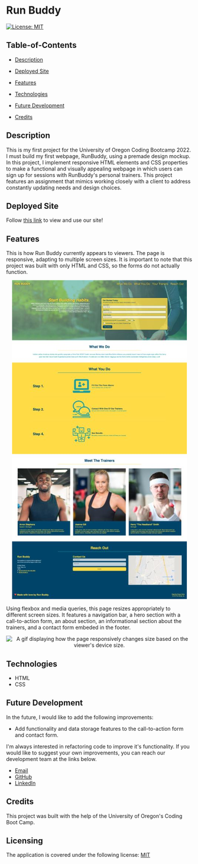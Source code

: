 # Run Buddy

[![License: MIT](https://img.shields.io/badge/License-MIT-yellow.svg)](https://opensource.org/licenses/MIT)

## Table-of-Contents

- [Description](#description)
- [Deployed Site](#deployed-site)
- [Features](#features)

- [Technologies](#technologies)
- [Future Development](#future-development)
- [Credits](#credits)

## Description

This is my first project for the University of Oregon Coding Bootcamp 2022. I must build my first webpage, RunBuddy, using a premade design mockup. In this project, I implement responsive HTML elements and CSS properties to make a functional and visually appealing webpage in which users can sign up for sessions with RunBuddy's personal trainers. This project features an assignment that mimics working closely with a client to address constantly updating needs and design choices.

## Deployed Site

Follow [this link](https://ashlynn4567.github.io/RunBuddy/) to view and use our site!

## Features

This is how Run Buddy currently appears to viewers. The page is responsive, adapting to multiple screen sizes. It is important to note that this project was built with only HTML and CSS, so the forms do not actually function.

<p align="center">
<img alt="A screenshot of Run Buddy, displaying a navigation bar, a hero section with a call-to-action form, an about section, a trainer section, and a contact form in the footer." src="./assets/images/run-buddy-screenshot.jpg"/>
</p>

Using flexbox and media queries, this page resizes appropriately to different screen sizes. It features a navigation bar, a hero section with a call-to-action form, an about section, an informational section about the trainers, and a contact form embeded in the footer.

<p align="center">
<img alt="A gif displaying how the page responsively changes size based on the viewer's device size." src="./assets/images/run-buddy-demo.gif"/>
</p>

## Technologies

- HTML
- CSS

## Future Development

In the future, I would like to add the following improvements:

- Add functionality and data storage features to the call-to-action form and contact form.

I'm always interested in refactoring code to improve it's functionality. If you would like to suggest your own improvements, you can reach our development team at the links below.

- <a href="mailto:ashlynn4567@gmail.com">Email</a>
- <a href="https://github.com/ashlynn4567">GitHub</a>
- <a href="www.linkedin.com/in/Ashley-Lynn-Smith">LinkedIn</a>

## Credits

This project was built with the help of the University of Oregon's Coding Boot Camp.

## Licensing

The application is covered under the following license: [MIT](https://opensource.org/licenses/MIT)
